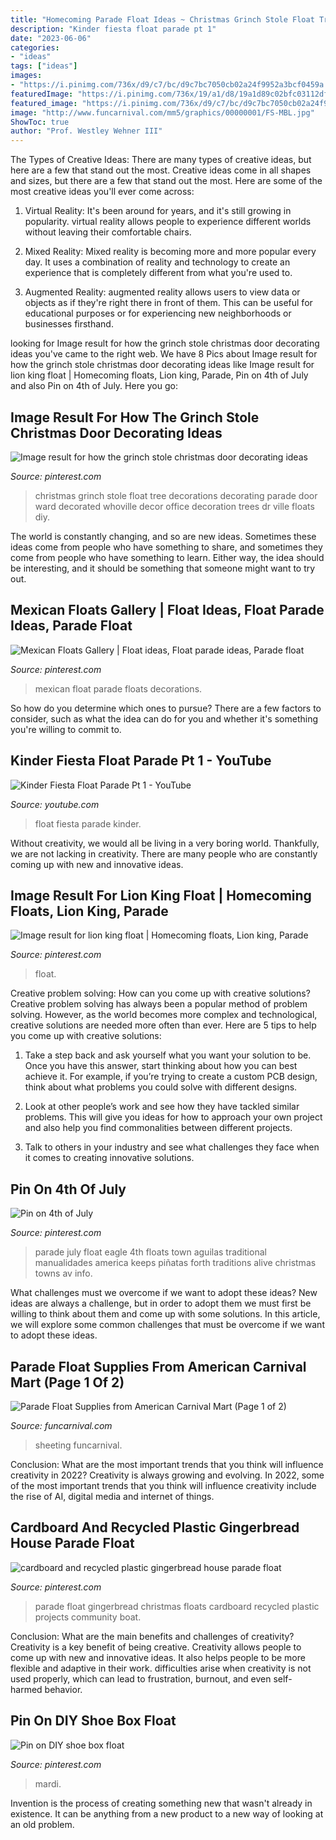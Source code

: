 ```yaml
---
title: "Homecoming Parade Float Ideas ~ Christmas Grinch Stole Float Tree Decorations Decorating Parade Door Ward Decorated Whoville Decor Office Decoration Trees Dr Ville Floats Diy"
description: "Kinder fiesta float parade pt 1"
date: "2023-06-06"
categories:
- "ideas"
tags: ["ideas"]
images:
- "https://i.pinimg.com/736x/d9/c7/bc/d9c7bc7050cb02a24f9952a3bcf0459a.jpg"
featuredImage: "https://i.pinimg.com/736x/19/a1/d8/19a1d89c02bfc03112df1f7759c90ac2.jpg"
featured_image: "https://i.pinimg.com/736x/d9/c7/bc/d9c7bc7050cb02a24f9952a3bcf0459a.jpg"
image: "http://www.funcarnival.com/mm5/graphics/00000001/FS-MBL.jpg"
ShowToc: true
author: "Prof. Westley Wehner III"
---
```



The Types of Creative Ideas: There are many types of creative ideas, but here are a few that stand out the most.
Creative ideas come in all shapes and sizes, but there are a few that stand out the most. Here are some of the most creative ideas you'll ever come across:
1. Virtual Reality: It's been around for years, and it's still growing in popularity. virtual reality allows people to experience different worlds without leaving their comfortable chairs.

2. Mixed Reality: Mixed reality is becoming more and more popular every day. It uses a combination of reality and technology to create an experience that is completely different from what you're used to.

3. Augmented Reality: augmented reality allows users to view data or objects as if they're right there in front of them. This can be useful for educational purposes or for experiencing new neighborhoods or businesses firsthand.


	

		
looking for Image result for how the grinch stole christmas door decorating ideas you've came to the right web. We have 8 Pics about Image result for how the grinch stole christmas door decorating ideas like Image result for lion king float | Homecoming floats, Lion king, Parade, Pin on 4th of July and also Pin on 4th of July. Here you go:
		
    
## Image Result For How The Grinch Stole Christmas Door Decorating Ideas

<img loading=lazy src="https://i.pinimg.com/736x/19/a1/d8/19a1d89c02bfc03112df1f7759c90ac2.jpg" onerror="this.onerror=null;this.src='https://tse3.mm.bing.net/th?id=OIP.8M9LW7V70mCsgi-oDcWRJwHaNK&amp;pid=15.1';" alt="Image result for how the grinch stole christmas door decorating ideas">

_Source: pinterest.com_

>christmas grinch stole float tree decorations decorating parade door ward decorated whoville decor office decoration trees dr ville floats diy. 

	

The world is constantly changing, and so are new ideas. Sometimes these ideas come from people who have something to share, and sometimes they come from people who have something to learn. Either way, the idea should be interesting, and it should be something that someone might want to try out.

    
## Mexican Floats Gallery | Float Ideas, Float Parade Ideas, Parade Float

<img loading=lazy src="https://i.pinimg.com/736x/45/07/03/450703e1a9c228149f3ca125424d0867--mexicans.jpg" onerror="this.onerror=null;this.src='https://tse2.mm.bing.net/th?id=OIP.bbjm2i2-kCB_vKywYbn95wHaEU&amp;pid=15.1';" alt="Mexican Floats Gallery | Float ideas, Float parade ideas, Parade float">

_Source: pinterest.com_

>mexican float parade floats decorations. 

	

So how do you determine which ones to pursue? There are a few factors to consider, such as what the idea can do for you and whether it's something you're willing to commit to.

    
## Kinder Fiesta Float Parade Pt 1 - YouTube

<img loading=lazy src="https://i.ytimg.com/vi/lIYeOVqI-04/maxresdefault.jpg" onerror="this.onerror=null;this.src='https://tse2.mm.bing.net/th?id=OIP.7BKz1P0zdBv-CKGAzVnwPAHaEK&amp;pid=15.1';" alt="Kinder Fiesta Float Parade Pt 1 - YouTube">

_Source: youtube.com_

>float fiesta parade kinder. 

	

Without creativity, we would all be living in a very boring world. Thankfully, we are not lacking in creativity. There are many people who are constantly coming up with new and innovative ideas.

    
## Image Result For Lion King Float | Homecoming Floats, Lion King, Parade

<img loading=lazy src="https://i.pinimg.com/736x/d9/c7/bc/d9c7bc7050cb02a24f9952a3bcf0459a.jpg" onerror="this.onerror=null;this.src='https://tse1.mm.bing.net/th?id=OIP.xWa0IIMC83A_iJPk4vPznwHaFd&amp;pid=15.1';" alt="Image result for lion king float | Homecoming floats, Lion king, Parade">

_Source: pinterest.com_

>float. 

	

Creative problem solving: How can you come up with creative solutions?
Creative problem solving has always been a popular method of problem solving. However, as the world becomes more complex and technological, creative solutions are needed more often than ever. Here are 5 tips to help you come up with creative solutions:
1. Take a step back and ask yourself what you want your solution to be. Once you have this answer, start thinking about how you can best achieve it. For example, if you’re trying to create a custom PCB design, think about what problems you could solve with different designs.

2. Look at other people’s work and see how they have tackled similar problems. This will give you ideas for how to approach your own project and also help you find commonalities between different projects.

3. Talk to others in your industry and see what challenges they face when it comes to creating innovative solutions.

    
## Pin On 4th Of July

<img loading=lazy src="https://i.pinimg.com/736x/13/e5/e1/13e5e1e7d203e42d0ae56f32bb897067--parade-floats-small-towns.jpg" onerror="this.onerror=null;this.src='https://tse3.mm.bing.net/th?id=OIP.BIHCYtbi4WLaxlbj8CtCvgHaFj&amp;pid=15.1';" alt="Pin on 4th of July">

_Source: pinterest.com_

>parade july float eagle 4th floats town aguilas traditional manualidades america keeps piñatas forth traditions alive christmas towns av info. 

	

What challenges must we overcome if we want to adopt these ideas?
New ideas are always a challenge, but in order to adopt them we must first be willing to think about them and come up with some solutions. In this article, we will explore some common challenges that must be overcome if we want to adopt these ideas.

    
## Parade Float Supplies From American Carnival Mart (Page 1 Of 2)

<img loading=lazy src="http://www.funcarnival.com/mm5/graphics/00000001/FS-MBL.jpg" onerror="this.onerror=null;this.src='https://tse2.mm.bing.net/th?id=OIP.l-66IKAYv6PdOSRrTzdnwQHaHa&amp;pid=15.1';" alt="Parade Float Supplies from American Carnival Mart (Page 1 of 2)">

_Source: funcarnival.com_

>sheeting funcarnival. 

	

Conclusion: What are the most important trends that you think will influence creativity in 2022?
Creativity is always growing and evolving. In 2022, some of the most important trends that you think will influence creativity include the rise of AI, digital media and internet of things.

    
## Cardboard And Recycled Plastic Gingerbread House Parade Float

<img loading=lazy src="https://i.pinimg.com/originals/20/57/3e/20573e350dc20b99533ef870f92c8dc5.jpg" onerror="this.onerror=null;this.src='https://tse1.mm.bing.net/th?id=OIP.zN5IdWTmb-qrUoieJvtj0AHaJ4&amp;pid=15.1';" alt="cardboard and recycled plastic gingerbread house parade float">

_Source: pinterest.com_

>parade float gingerbread christmas floats cardboard recycled plastic projects community boat. 

	

Conclusion: What are the main benefits and challenges of creativity?
Creativity is a key benefit of being creative. Creativity allows people to come up with new and innovative ideas. It also helps people to be more flexible and adaptive in their work. difficulties arise when creativity is not used properly, which can lead to frustration, burnout, and even self- harmed behavior.

    
## Pin On DIY Shoe Box Float

<img loading=lazy src="https://i.pinimg.com/736x/e6/76/95/e67695ed46e8178c702d52cc89cff25d--diy-shoe-shoe-box.jpg" onerror="this.onerror=null;this.src='https://tse1.mm.bing.net/th?id=OIP.fDlkulT6OK-CZkCsJaq-pAHaJ3&amp;pid=15.1';" alt="Pin on DIY shoe box float">

_Source: pinterest.com_

>mardi. 

	

Invention is the process of creating something new that wasn't already in existence. It can be anything from a new product to a new way of looking at an old problem. 

